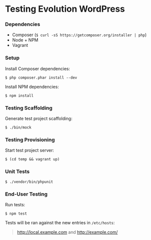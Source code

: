 # Testing Evolution WordPress

### Dependencies

- Composer (`$ curl -sS https://getcomposer.org/installer | php`)
- Node + NPM
- Vagrant

### Setup

Install Composer dependencies:

```shell
$ php composer.phar install --dev
```

Install NPM dependencies:

```shell
$ npm install
```

### Testing Scaffolding

Generate test project scaffolding:

```shell
$ ./bin/mock
```

### Testing Provisioning

Start test project server:

```shell
$ (cd temp && vagrant up)
```

### Unit Tests

```shell
$ ./vendor/bin/phpunit
```

### End-User Testing

Run tests:

```shell
$ npm test
```

Tests will be ran against the new entries in `/etc/hosts`:

> http://local.example.com and http://example.com/
